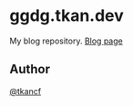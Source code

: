 # ggdg.tkan.dev

My blog repository.
[Blog page](https://ggdg.tkan.dev)

## Author

[@tkancf](https://github.com/tkancf)
